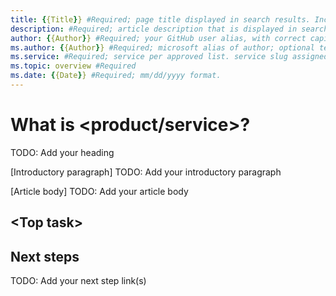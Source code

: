 ```yaml
---
title: {{Title}} #Required; page title displayed in search results. Include the brand.
description: #Required; article description that is displayed in search results.
author: {{Author}} #Required; your GitHub user alias, with correct capitalization.
ms.author: {{Author}} #Required; microsoft alias of author; optional team alias.
ms.service: #Required; service per approved list. service slug assigned to your service by ACOM.
ms.topic: overview #Required
ms.date: {{Date}} #Required; mm/dd/yyyy format.
---
```


<!--
Remove all the comments in this template before you sign-off or merge to the 
main branch.

This template provides the basic structure of an overview article. This pattern is for new customers and explain the service from a technical point of view.
See the [overview pattern](article-overview.md) in the pattern library.
-->

<!-- 1. H1 -----------------------------------------------------------------------------

Required: For the H1 - that's the primary heading at the top of the article - use the format "What is <service>?"
You can also use this in the TOC if your service name doesn't cause the phrase to wrap.
-->

<!---
--->

# What is <product/service>? 
TODO: Add your heading

<!-- 2. Introductory paragraph ----------------------------------------------------------

Required: The introductory paragraph helps customers quickly determine whether an article is relevant.
Describe in customer-friendly terms what the service is and does, and why the customer should care. Keep it short for the intro.
You can go into more detail later in the article. Many services add artwork or videos below the introduction.
-->

[Introductory paragraph]
TODO: Add your introductory paragraph

<!---Avoid notes, tips, and important boxes. Readers tend to skip over them. Better to put that info directly into the article text.--->

<!-- 3. Article body ------------------------------------------------------------
Required: After the intro, you can develop your overview by discussing the features that answer the "Why should I care" question with a bit more depth.
Be sure to call out any basic requirements and dependencies, as well as limitations or overhead.
Don't catalog every feature, and some may only need to be mentioned as available, without any discussion.
-->

[Article body]
TODO: Add your article body

<!-- Top tasks ------------------------------------------------------------------------------

Suggested:
An effective way to structure you overview article is to create an H2 for the top customer tasks you identified during the [planning process](../contribute/content-dev-plan.md) and describe how the product/service helps customers with that task.

Create a new H2 for each task you list.
--->

## \<Top task\>

<!-- 5. Next steps ------------------------------------------------------------------------

Required: In Overview articles, provide at least one next step and no more than three.
Next steps in overview articles will often link to a quickstart.
Use regular links; do not use a blue box link. What you link to will depend on what is really a next step for the customer.
Do not use a "More info section" or a "Resources section" or a "See also section".
--->

## Next steps
TODO: Add your next step link(s)